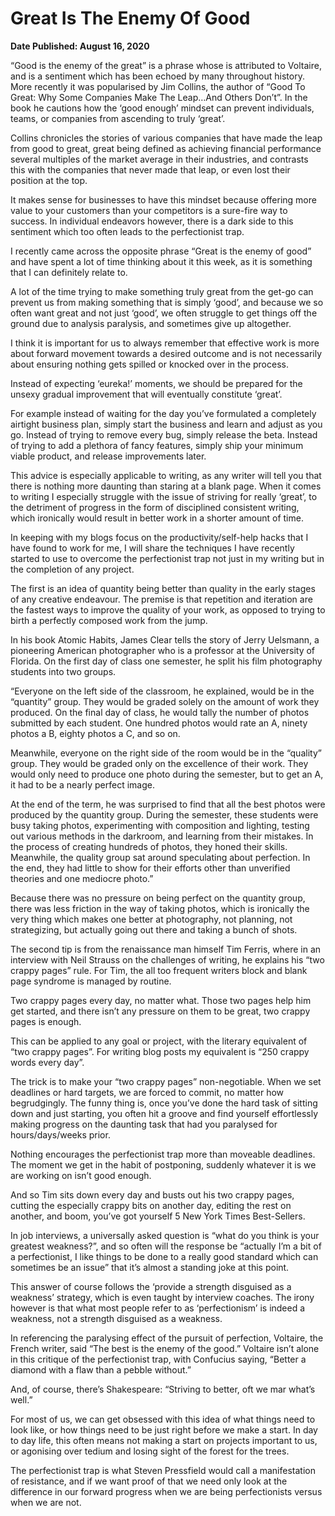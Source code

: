 # Great Is The Enemy Of Good

**Date Published: August 16, 2020**

“Good is the enemy of the great” is a phrase whose is attributed to Voltaire, and is a sentiment which has been echoed by many throughout history. More recently it was popularised by Jim Collins, the author of “Good To Great: Why Some Companies Make The Leap…And Others Don’t”. In the book he cautions how the ‘good enough’ mindset can prevent individuals, teams, or companies from ascending to truly ‘great’.

Collins chronicles the stories of various companies that have made the leap from good to great, great being defined as achieving financial performance several multiples of the market average in their industries, and contrasts this with the companies that never made that leap, or even lost their position at the top.

It makes sense for businesses to have this mindset because offering more value to your customers than your competitors is a sure-fire way to success. In individual endeavors however, there is a dark side to this sentiment which too often leads to the perfectionist trap.

I recently came across the opposite phrase “Great is the enemy of good” and have spent a lot of time thinking about it this week, as it is something that I can definitely relate to.

A lot of the time trying to make something truly great from the get-go can prevent us from making something that is simply ‘good’, and because we so often want great and not just ‘good’, we often struggle to get things off the ground due to analysis paralysis, and sometimes give up altogether.

I think it is important for us to always remember that effective work is more about forward movement towards a desired outcome and is not necessarily about ensuring nothing gets spilled or knocked over in the process.

Instead of expecting ‘eureka!’ moments, we should be prepared for the unsexy gradual improvement that will eventually constitute ‘great’.

For example instead of waiting for the day you’ve formulated a completely airtight business plan, simply start the business and learn and adjust as you go. Instead of trying to remove every bug, simply release the beta. Instead of trying to add a plethora of fancy features, simply ship your minimum viable product, and release improvements later.

This advice is especially applicable to writing, as any writer will tell you that there is nothing more daunting than staring at a blank page. When it comes to writing I especially struggle with the issue of striving for really ‘great’, to the detriment of progress in the form of disciplined consistent writing, which ironically would result in better work in a shorter amount of time.

In keeping with my blogs focus on the productivity/self-help hacks that I have found to work for me, I will share the techniques I have recently started to use to overcome the perfectionist trap not just in my writing but in the completion of any project.

The first is an idea of quantity being better than quality in the early stages of any creative endeavour. The premise is that repetition and iteration are the fastest ways to improve the quality of your work, as opposed to trying to birth a perfectly composed work from the jump.

In his book Atomic Habits, James Clear tells the story of Jerry Uelsmann, a pioneering American photographer who is a professor at the University of Florida. On the first day of class one semester, he split his film photography students into two groups.

“Everyone on the left side of the classroom, he explained, would be in the “quantity” group. They would be graded solely on the amount of work they produced. On the final day of class, he would tally the number of photos submitted by each student. One hundred photos would rate an A, ninety photos a B, eighty photos a C, and so on.

Meanwhile, everyone on the right side of the room would be in the “quality” group. They would be graded only on the excellence of their work. They would only need to produce one photo during the semester, but to get an A, it had to be a nearly perfect image.

At the end of the term, he was surprised to find that all the best photos were produced by the quantity group. During the semester, these students were busy taking photos, experimenting with composition and lighting, testing out various methods in the darkroom, and learning from their mistakes. In the process of creating hundreds of photos, they honed their skills. Meanwhile, the quality group sat around speculating about perfection. In the end, they had little to show for their efforts other than unverified theories and one mediocre photo.”

Because there was no pressure on being perfect on the quantity group, there was less friction in the way of taking photos, which is ironically the very thing which makes one better at photography, not planning, not strategizing, but actually going out there and taking a bunch of shots.

The second tip is from the renaissance man himself Tim Ferris, where in an interview with Neil Strauss on the challenges of writing, he explains his “two crappy pages” rule. For Tim, the all too frequent writers block and blank page syndrome is managed by routine.

Two crappy pages every day, no matter what. Those two pages help him get started, and there isn’t any pressure on them to be great, two crappy pages is enough.

This can be applied to any goal or project, with the literary equivalent of “two crappy pages”. For writing blog posts my equivalent is “250 crappy words every day”.

The trick is to make your “two crappy pages” non-negotiable. When we set deadlines or hard targets, we are forced to commit, no matter how begrudgingly. The funny thing is, once you’ve done the hard task of sitting down and just starting, you often hit a groove and find yourself effortlessly making progress on the daunting task that had you paralysed for hours/days/weeks prior.

Nothing encourages the perfectionist trap more than moveable deadlines. The moment we get in the habit of postponing, suddenly whatever it is we are working on isn’t good enough.

And so Tim sits down every day and busts out his two crappy pages, cutting the especially crappy bits on another day, editing the rest on another, and boom, you’ve got yourself 5 New York Times Best-Sellers.

In job interviews, a universally asked question is “what do you think is your greatest weakness?”, and so often will the response be “actually I’m a bit of a perfectionist, I like things to be done to a really good standard which can sometimes be an issue” that it’s almost a standing joke at this point.

This answer of course follows the ‘provide a strength disguised as a weakness’ strategy, which is even taught by interview coaches. The irony however is that what most people refer to as ‘perfectionism’ is indeed a weakness, not a strength disguised as a weakness.

In referencing the paralysing effect of the pursuit of perfection, Voltaire, the French writer, said “The best is the enemy of the good.” Voltaire isn’t alone in this critique of the perfectionist trap, with Confucius saying, “Better a diamond with a flaw than a pebble without.”

And, of course, there’s Shakespeare: “Striving to better, oft we mar what’s well.”

For most of us, we can get obsessed with this idea of what things need to look like, or how things need to be just right before we make a start. In day to day life, this often means not making a start on projects important to us, or agonising over tedium and losing sight of the forest for the trees.

The perfectionist trap is what Steven Pressfield would call a manifestation of resistance, and if we want proof of that we need only look at the difference in our forward progress when we are being perfectionists versus when we are not. 